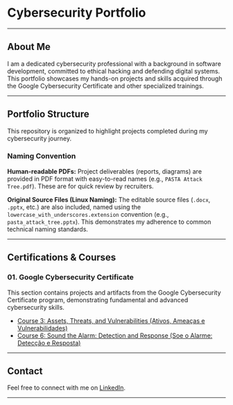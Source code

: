 # Cybersecurity Portfolio

---

## About Me

I am a dedicated cybersecurity professional with a background in software development, committed to ethical hacking and defending digital systems. This portfolio showcases my hands-on projects and skills acquired through the Google Cybersecurity Certificate and other specialized trainings.

---

## Portfolio Structure

This repository is organized to highlight projects completed during my cybersecurity journey.

### Naming Convention

**Human-readable PDFs:** Project deliverables (reports, diagrams) are provided in PDF format with easy-to-read names (e.g., `PASTA Attack Tree.pdf`). These are for quick review by recruiters.

**Original Source Files (Linux Naming):** The editable source files (`.docx`, `.pptx`, etc.) are also included, named using the `lowercase_with_underscores.extension` convention (e.g., `pasta_attack_tree.pptx`). This demonstrates my adherence to common technical naming standards.

---

## Certifications & Courses

### 01. Google Cybersecurity Certificate

This section contains projects and artifacts from the Google Cybersecurity Certificate program, demonstrating fundamental and advanced cybersecurity skills.

* [Course 3: Assets, Threats, and Vulnerabilities (Ativos, Ameaças e Vulnerabilidades)](./01_google_cybersecurity_certificate/03_course_assets_threats_vulnerabilities/README.md)
* [Course 6: Sound the Alarm: Detection and Response (Soe o Alarme: Detecção e Resposta)](./01_google_cybersecurity_certificate/06_course_detection_response/README.md)

---

## Contact

Feel free to connect with me on [LinkedIn](https://www.linkedin.com/in/rafaelvgomes/).

---
